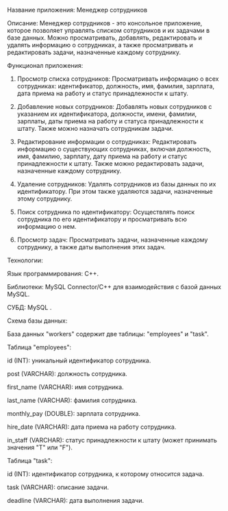 Название приложения: Менеджер сотрудников

Описание: Менеджер сотрудников - это консольное приложение, которое позволяет управлять списком сотрудников и их задачами в базе данных. Можно просматривать, добавлять, редактировать и удалять информацию о сотрудниках, а также просматривать и редактировать задачи, назначенные каждому сотруднику.

Функционал приложения:

1. Просмотр списка сотрудников: Просматривать информацию о всех сотрудниках: идентификатор, должность, имя, фамилия, зарплата, дата приема на работу и статус принадлежности к штату.

2. Добавление новых сотрудников: Добавлять новых сотрудников с указанием их идентификатора, должности, имени, фамилии, зарплаты, даты приема на работу и статуса принадлежности к штату. Также можно назначать сотрудникам задачи.

3. Редактирование информации о сотрудниках: Редактировать информацию о существующих сотрудниках, включая должность, имя, фамилию, зарплату, дату приема на работу и статус принадлежности к штату. Также можно редактировать задачи, назначенные каждому сотруднику.

4. Удаление сотрудников: Удалять сотрудников из базы данных по их идентификатору. При этом также удаляются задачи, назначенные этому сотруднику.

5. Поиск сотрудника по идентификатору: Осуществлять поиск сотрудника по его идентификатору и просматривать всю информацию о нем.

6. Просмотр задач: Просматривать задачи, назначенные каждому сотруднику, а также даты выполнения этих задач.

Технологии:

Язык программирования: C++.

Библиотеки: MySQL Connector/C++ для взаимодействия с базой данных MySQL.

СУБД: MySQL .

Схема базы данных:

База данных "workers" содержит две таблицы: "employees" и "task".

Таблица "employees":

id (INT): уникальный идентификатор сотрудника.

post (VARCHAR): должность сотрудника.

first_name (VARCHAR): имя сотрудника.

last_name (VARCHAR): фамилия сотрудника.

monthly_pay (DOUBLE): зарплата сотрудника.

hire_date (VARCHAR): дата приема на работу сотрудника.

in_staff (VARCHAR): статус принадлежности к штату (может принимать значения "T" или "F").

Таблица "task":

id (INT): идентификатор сотрудника, к которому относится задача.

task (VARCHAR): описание задачи.

deadline (VARCHAR): дата выполнения задачи.
